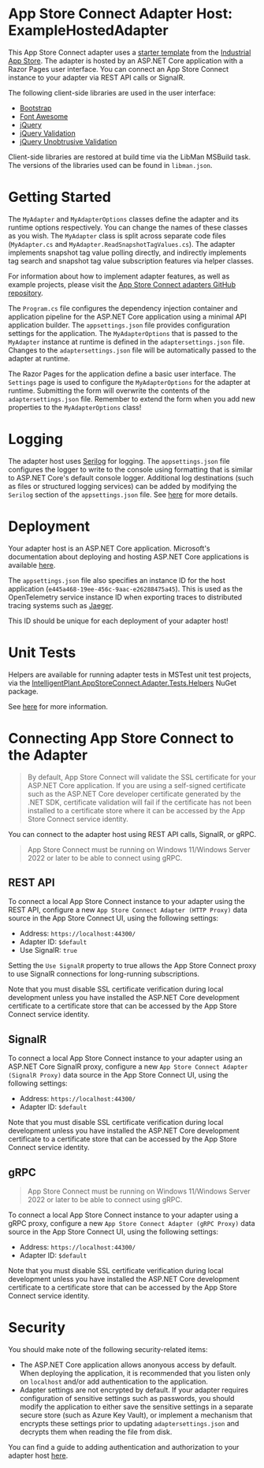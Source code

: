 ﻿# App Store Connect Adapter Host: ExampleHostedAdapter

This App Store Connect adapter uses a [starter template](https://github.com/intelligentplant/AppStoreConnect.Adapters/src/DataCore.Adapter.Templates) from the [Industrial App Store](https://appstore.intelligentplant.com). The adapter is hosted by an ASP.NET Core application with a Razor Pages user interface. You can connect an App Store Connect instance to your adapter via REST API calls or SignalR.

The following client-side libraries are used in the user interface:

- [Bootstrap](https://getbootstrap.com/)
- [Font Awesome](https://fontawesome.com/)
- [jQuery](https://jquery.com/)
- [jQuery Validation](https://jqueryvalidation.org/)
- [jQuery Unobtrusive Validation](https://github.com/aspnet/jquery-validation-unobtrusive)

Client-side libraries are restored at build time via the LibMan MSBuild task. The versions of the libraries used can be found in `libman.json`.


# Getting Started

The `MyAdapter` and `MyAdapterOptions` classes define the adapter and its runtime options respectively. You can change the names of these classes as you wish. The `MyAdapter` class is split across separate code files (`MyAdapter.cs` and `MyAdapter.ReadSnapshotTagValues.cs`). The adapter implements snapshot tag value polling directly, and indirectly implements tag search and snapshot tag value subscription features via helper classes.

For information about how to implement adapter features, as well as example projects, please visit the [App Store Connect adapters GitHub repository](https://github.com/intelligentplant/AppStoreConnect.Adapters).

The `Program.cs` file configures the dependency injection container and application pipeline for the ASP.NET Core application using a minimal API application builder. The `appsettings.json` file provides configuration settings for the application. The `MyAdapterOptions` that is passed to the `MyAdapter` instance at runtime is defined in the `adaptersettings.json` file. Changes to the `adaptersettings.json` file will be automatically passed to the adapter at runtime.

The Razor Pages for the application define a basic user interface. The `Settings` page is used to configure the `MyAdapterOptions` for the adapter at runtime. Submitting the form will overwrite the contents of the `adaptersettings.json` file. Remember to extend the form when you add new properties to the `MyAdapterOptions` class!


# Logging

The adapter host uses [Serilog](https://serilog.net/) for logging. The `appsettings.json` file configures the logger to write to the console using formatting that is similar to ASP.NET Core's default console logger. Additional log destinations (such as files or structured logging services) can be added by modifying the `Serilog` section of the `appsettings.json` file. See [here](https://github.com/serilog/serilog-settings-configuration) for more details.


# Deployment

Your adapter host is an ASP.NET Core application. Microsoft's documentation about deploying and hosting ASP.NET Core applications is available [here](https://docs.microsoft.com/en-us/aspnet/core/host-and-deploy).

The `appsettings.json` file also specifies an instance ID for the host application (`e445a468-19ee-456c-9aac-e26288475a45`). This is used as the OpenTelemetry service instance ID when exporting traces to distributed tracing systems such as [Jaeger](https://jaegertracing.io).

This ID should be unique for each deployment of your adapter host!


# Unit Tests

Helpers are available for running adapter tests in MSTest unit test projects, via the [IntelligentPlant.AppStoreConnect.Adapter.Tests.Helpers](https://www.nuget.org/packages/IntelligentPlant.AppStoreConnect.Adapter.Tests.Helpers) NuGet package.

See [here](https://github.com/intelligentplant/AppStoreConnect.Adapters/src/DataCore.Adapter.Tests.Helpers) for more information.


# Connecting App Store Connect to the Adapter

> By default, App Store Connect will validate the SSL certificate for your ASP.NET Core application. If you are using a self-signed certificate such as the ASP.NET Core developer certificate generated by the .NET SDK, certificate validation will fail if the certificate has not been installed to a certificate store where it can be accessed by the App Store Connect service identity.

You can connect to the adapter host using REST API calls, SignalR, or gRPC.

> App Store Connect must be running on Windows 11/Windows Server 2022 or later to be able to connect using gRPC.


## REST API

To connect a local App Store Connect instance to your adapter using the REST API, configure a new `App Store Connect Adapter (HTTP Proxy)` data source in the App Store Connect UI, using the following settings:

- Address: `https://localhost:44300/`
- Adapter ID: `$default`
- Use SignalR: `true`

Setting the `Use SignalR` property to true allows the App Store Connect proxy to use SignalR connections for long-running subscriptions.

Note that you must disable SSL certificate verification during local development unless you have installed the ASP.NET Core development certificate to a certificate store that can be accessed by the App Store Connect service identity.


## SignalR

To connect a local App Store Connect instance to your adapter using an ASP.NET Core SignalR proxy, configure a new `App Store Connect Adapter (SignalR Proxy)` data source in the App Store Connect UI, using the following settings:

- Address: `https://localhost:44300/`
- Adapter ID: `$default`

Note that you must disable SSL certificate verification during local development unless you have installed the ASP.NET Core development certificate to a certificate store that can be accessed by the App Store Connect service identity.


## gRPC

> App Store Connect must be running on Windows 11/Windows Server 2022 or later to be able to connect using gRPC.

To connect a local App Store Connect instance to your adapter using a gRPC proxy, configure a new `App Store Connect Adapter (gRPC Proxy)` data source in the App Store Connect UI, using the following settings:

- Address: `https://localhost:44300/`
- Adapter ID: `$default`

Note that you must disable SSL certificate verification during local development unless you have installed the ASP.NET Core development certificate to a certificate store that can be accessed by the App Store Connect service identity.


# Security

You should make note of the following security-related items:

- The ASP.NET Core application allows anonyous access by default. When deploying the application, it is recommended that you listen only on `localhost` and/or add authentication to the application.
- Adapter settings are not encrypted by default. If your adapter requires configuration of sensitive settings such as passwords, you should modify the application to either save the sensitive settings in a separate secure store (such as Azure Key Vault), or implement a mechanism that encrypts these settings prior to updating `adaptersettings.json` and decrypts them when reading the file from disk.

You can find a guide to adding authentication and authorization to your adapter host [here](https://github.com/intelligentplant/AppStoreConnect.Adapters/blob/main/docs/adapter-host-authn-authz.md).
